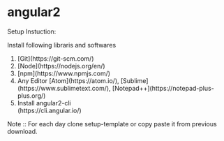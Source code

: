 # angular2


Setup Instuction:

Install following libraris and softwares
<ol>
    <li>    [Git](https://git-scm.com/)</li>
    <li>    [Node](https://nodejs.org/en/)</li>
    <li>    [npm](https://www.npmjs.com/)</li>
    <li>    Any Editor [Atom](https://atom.io/), 
                [Sublime](https://www.sublimetext.com/), 
                [Notepad++](https://notepad-plus-plus.org/) </li>
    <li>    Install angular2-cli </li>(https://cli.angular.io/)
</ol>
Note :: For each day clone setup-template or copy paste it from previous download.




